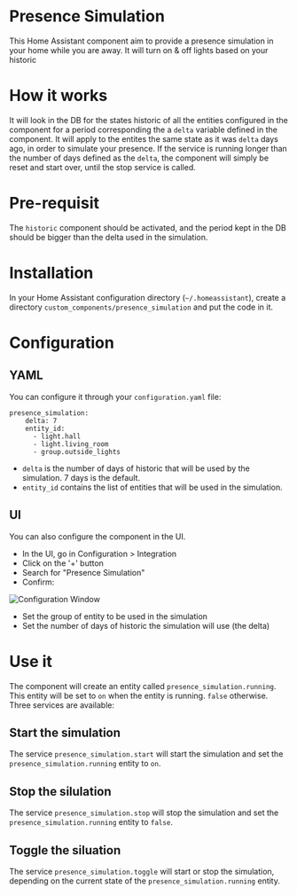 # Presence Simulation
This Home Assistant component aim to provide a presence simulation in your home while you are away. It will turn on & off lights based on your historic


# How it works
It will look in the DB for the states historic of all the entities configured in the component for a period corresponding the a `delta` variable defined in the component. 
It will apply to the entites the same state as it was `delta` days ago, in order to simulate your presence. 
If the service is running longer than the number of days defined as the `delta`, the component will simply be reset and start over, until the stop service is called.

# Pre-requisit
The `historic` component should be activated, and the period kept in the DB should be bigger than the delta used in the simulation.

# Installation
In your Home Assistant configuration directory (`~/.homeassistant`), create a directory `custom_components/presence_simulation` and put the code in it.

# Configuration
## YAML
You can configure it through your `configuration.yaml` file:
```
presence_simulation:
    delta: 7
    entity_id: 
      - light.hall
      - light.living_room
      - group.outside_lights
```

* `delta` is the number of days of historic that will be used by the simulation. 7 days is the default.
* `entity_id` contains the list of entities that will be used in the simulation. 

## UI
You can also configure the component in the UI.
* In the UI, go in Configuration > Integration
* Click on the '+' button
* Search for "Presence Simulation"
* Confirm:

![Configuration Window](https://github.com/slashback100/presence_simulation/blob/main/images/configFlow.jpg)

* Set the group of entity to be used in the simulation
* Set the number of days of historic the simulation will use (the delta)

# Use it

The component will create an entity called `presence_simulation.running`. This entity will be set to `on` when the entity is running. `false` otherwise.
Three services are available:
## Start the simulation
The service `presence_simulation.start` will start the simulation and set the `presence_simulation.running` entity to `on`.
## Stop the silulation
The service `presence_simulation.stop` will stop the simulation and set the `presence_simulation.running` entity to `false`.
## Toggle the siluation
The service `presence_simulation.toggle` will start or stop the simulation, depending on the current state of the `presence_simulation.running` entity.
